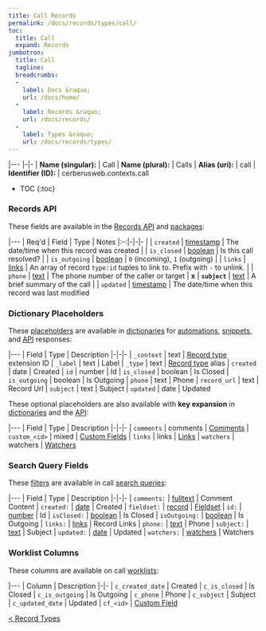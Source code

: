 ```yaml
---
title: Call Records
permalink: /docs/records/types/call/
toc:
  title: Call
  expand: Records
jumbotron:
  title: Call
  tagline: 
  breadcrumbs:
  -
    label: Docs &raquo;
    url: /docs/home/
  -
    label: Records &raquo;
    url: /docs/records/
  -
    label: Types &raquo;
    url: /docs/records/types/
---
```


|---
|-|-
| **Name (singular):** | Call
| **Name (plural):** | Calls
| **Alias (uri):** | call
| **Identifier (ID):** | cerberusweb.contexts.call

* TOC
{:toc}

### Records API

These fields are available in the [Records API](/docs/api/endpoints/records/) and [packages](/docs/packages/):

|---
| Req'd | Field | Type | Notes
|:-:|-|-|-
|   | `created` | [timestamp](/docs/records/fields/types/timestamp/) | The date/time when this record was created 
|   | `is_closed` | [boolean](/docs/records/fields/types/boolean/) | Is this call resolved? 
|   | `is_outgoing` | [boolean](/docs/records/fields/types/boolean/) | `0` (incoming), `1` (outgoing) 
|   | `links` | [links](/docs/records/fields/types/links/) | An array of record `type:id` tuples to link to. Prefix with `-` to unlink. 
|   | `phone` | [text](/docs/records/fields/types/text/) | The phone number of the caller or target 
| **x** | **`subject`** | [text](/docs/records/fields/types/text/) | A brief summary of the call 
|   | `updated` | [timestamp](/docs/records/fields/types/timestamp/) | The date/time when this record was last modified 

### Dictionary Placeholders

These [placeholders](/docs/scripting/variables/#placeholders) are available in [dictionaries](/docs/guide/developers/dictionaries/) for [automations](/docs/automations/), [snippets](/docs/snippets/), and [API](/docs/api/) responses:

|---
| Field | Type | Description
|-|-|-
| `_context` | text | [Record type](/docs/records/types/) extension ID
| `_label` | text | Label
| `_type` | text | [Record type](/docs/records/types/) alias
| `created` | date | Created
| `id` | number | Id
| `is_closed` | boolean | Is Closed
| `is_outgoing` | boolean | Is Outgoing
| `phone` | text | Phone
| `record_url` | text | Record Url
| `subject` | text | Subject
| `updated` | date | Updated

These optional placeholders are also available with **key expansion** in [dictionaries](/docs/guide/developers/dictionaries/#key-expansion) and the [API](/docs/api/responses/#expanding-keys-in-api-requests):

|---
| Field | Type | Description
|-|-|-
| `comments` | comments | [Comments](/docs/guide/developers/dictionaries/#key-expansion)
| `custom_<id>` | mixed | [Custom Fields](/docs/guide/developers/dictionaries/#key-expansion)
| `links` | links | [Links](/docs/guide/developers/dictionaries/#key-expansion)
| `watchers` | watchers | [Watchers](/docs/guide/developers/dictionaries/#key-expansion)
	
### Search Query Fields

These [filters](/docs/search/#filters) are available in call [search queries](/docs/search/):

|---
| Field | Type | Description
|-|-|-
| `comments:` | [fulltext](/docs/search/#fulltext) | Comment Content
| `created:` | [date](/docs/search/#dates) | Created
| `fieldset:` | [record](/docs/search/#deep-search) | [Fieldset](/docs/records/types/custom_fieldset/)
| `id:` | [number](/docs/search/#numbers) | Id
| `isClosed:` | [boolean](/docs/search/#booleans) | Is Closed
| `isOutgoing:` | [boolean](/docs/search/#booleans) | Is Outgoing
| `links:` | [links](/docs/search/#links) | Record Links
| `phone:` | [text](/docs/search/#text) | Phone
| `subject:` | [text](/docs/search/#text) | Subject
| `updated:` | [date](/docs/search/#dates) | Updated
| `watchers:` | [watchers](/docs/search/#watchers) | Watchers
	
### Worklist Columns

These columns are available on call [worklists](/docs/worklists/):

|---
| Column | Description
|-|-
| `c_created_date` | Created
| `c_is_closed` | Is Closed
| `c_is_outgoing` | Is Outgoing
| `c_phone` | Phone
| `c_subject` | Subject
| `c_updated_date` | Updated
| `cf_<id>` | [Custom Field](/docs/records/types/custom_field/)

<div class="section-nav">
	<div class="left">
		<a href="/docs/records/types/" class="prev">&lt; Record Types</a>
	</div>
	<div class="right align-right">
	</div>
</div>
<div class="clear"></div>